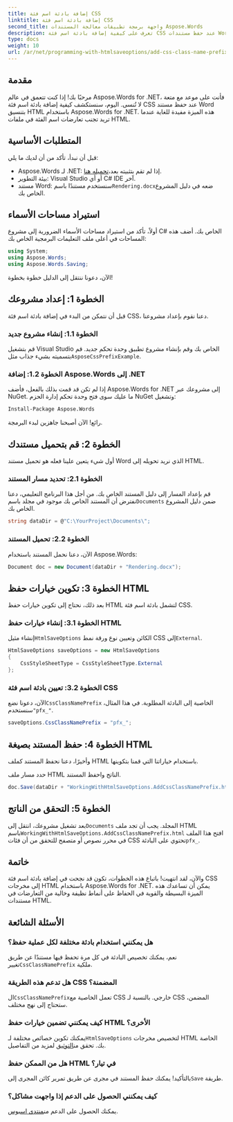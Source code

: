 ```yaml
---
title: إضافة بادئة اسم فئة CSS
linktitle: إضافة بادئة اسم فئة CSS
second_title: واجهة برمجة تطبيقات معالجة المستندات Aspose.Words
description: تعرف على كيفية إضافة بادئة اسم فئة CSS عند حفظ مستندات Word بتنسيق HTML باستخدام Aspose.Words for .NET. دليل خطوة بخطوة، ومقاطع من التعليمات البرمجية، والأسئلة الشائعة المضمنة.
type: docs
weight: 10
url: /ar/net/programming-with-htmlsaveoptions/add-css-class-name-prefix/
---
```

## مقدمة

مرحبًا بك! إذا كنت تتعمق في عالم Aspose.Words for .NET، فأنت على موعد مع متعة لا تُنسى. اليوم، سنستكشف كيفية إضافة بادئة اسم فئة CSS عند حفظ مستند Word بتنسيق HTML باستخدام Aspose.Words for .NET. هذه الميزة مفيدة للغاية عندما تريد تجنب تعارضات اسم الفئة في ملفات HTML.

## المتطلبات الأساسية

قبل أن نبدأ، تأكد من أن لديك ما يلي:

-  Aspose.Words لـ .NET: إذا لم تقم بتثبيته بعد،[تحميله هنا](https://releases.aspose.com/words/net/).
- بيئة التطوير: Visual Studio أو أي C# IDE آخر.
-  مستند Word: سنستخدم مستندًا باسم`Rendering.docx`ضعه في دليل المشروع الخاص بك.

## استيراد مساحات الأسماء

أولاً، تأكد من استيراد مساحات الأسماء الضرورية إلى مشروع C# الخاص بك. أضف هذه المساحات في أعلى ملف التعليمات البرمجية الخاص بك:

```csharp
using System;
using Aspose.Words;
using Aspose.Words.Saving;
```

الآن، دعونا ننتقل إلى الدليل خطوة بخطوة!

## الخطوة 1: إعداد مشروعك

قبل أن نتمكن من البدء في إضافة بادئة اسم فئة CSS، دعنا نقوم بإعداد مشروعنا.

### الخطوة 1.1: إنشاء مشروع جديد

 قم بتشغيل Visual Studio الخاص بك وقم بإنشاء مشروع تطبيق وحدة تحكم جديد. قم بتسميته بشيء جذاب مثل`AsposeCssPrefixExample`.

### الخطوة 1.2: إضافة Aspose.Words إلى .NET

إذا لم تكن قد قمت بذلك بالفعل، فأضف Aspose.Words for .NET إلى مشروعك عبر NuGet. ما عليك سوى فتح وحدة تحكم إدارة الحزم NuGet وتشغيل:

```bash
Install-Package Aspose.Words
```

رائع! الآن أصبحنا جاهزين لبدء البرمجة.

## الخطوة 2: قم بتحميل مستندك

أول شيء يتعين علينا فعله هو تحميل مستند Word الذي نريد تحويله إلى HTML.

### الخطوة 2.1: تحديد مسار المستند

 قم بإعداد المسار إلى دليل المستند الخاص بك. من أجل هذا البرنامج التعليمي، دعنا نفترض أن المستند الخاص بك موجود في مجلد باسم`Documents` ضمن دليل المشروع الخاص بك.

```csharp
string dataDir = @"C:\YourProject\Documents\";
```

### الخطوة 2.2: تحميل المستند

الآن، دعنا نحمل المستند باستخدام Aspose.Words:

```csharp
Document doc = new Document(dataDir + "Rendering.docx");
```

## الخطوة 3: تكوين خيارات حفظ HTML

بعد ذلك، نحتاج إلى تكوين خيارات حفظ HTML لتشمل بادئة اسم فئة CSS.

### الخطوة 3.1: إنشاء خيارات حفظ HTML

 إنشاء مثيل`HtmlSaveOptions` الكائن وتعيين نوع ورقة نمط CSS إلى`External`.

```csharp
HtmlSaveOptions saveOptions = new HtmlSaveOptions
{
    CssStyleSheetType = CssStyleSheetType.External
};
```

### الخطوة 3.2: تعيين بادئة اسم فئة CSS

 الآن، دعونا نضع`CssClassNamePrefix` الخاصية إلى البادئة المطلوبة. في هذا المثال، سنستخدم`"pfx_"`.

```csharp
saveOptions.CssClassNamePrefix = "pfx_";
```

## الخطوة 4: حفظ المستند بصيغة HTML

وأخيرًا، دعنا نحفظ المستند كملف HTML باستخدام خياراتنا التي قمنا بتكوينها.


حدد مسار ملف HTML الناتج واحفظ المستند.

```csharp
doc.Save(dataDir + "WorkingWithHtmlSaveOptions.AddCssClassNamePrefix.html", saveOptions);
```

## الخطوة 5: التحقق من الناتج

 بعد تشغيل مشروعك، انتقل إلى`Documents` المجلد. يجب أن تجد ملف HTML باسم`WorkingWithHtmlSaveOptions.AddCssClassNamePrefix.html` افتح هذا الملف في محرر نصوص أو متصفح للتحقق من أن فئات CSS تحتوي على البادئة`pfx_`.

## خاتمة

والآن، لقد انتهيت! باتباع هذه الخطوات، تكون قد نجحت في إضافة بادئة اسم فئة CSS إلى مخرجات HTML باستخدام Aspose.Words for .NET. يمكن أن تساعدك هذه الميزة البسيطة والقوية في الحفاظ على أنماط نظيفة وخالية من التعارضات في مستندات HTML.

## الأسئلة الشائعة

### هل يمكنني استخدام بادئة مختلفة لكل عملية حفظ؟
 نعم، يمكنك تخصيص البادئة في كل مرة تحفظ فيها مستندًا عن طريق تغيير`CssClassNamePrefix` ملكية.

### هل تدعم هذه الطريقة CSS المضمنة؟
ال`CssClassNamePrefix`تعمل الخاصية مع CSS خارجي. بالنسبة لـ CSS المضمن، ستحتاج إلى نهج مختلف.

### كيف يمكنني تضمين خيارات حفظ HTML الأخرى؟
 يمكنك تكوين خصائص مختلفة لـ`HtmlSaveOptions` لتخصيص مخرجات HTML الخاصة بك. تحقق من[التوثيق](https://reference.aspose.com/words/net/) لمزيد من التفاصيل.

### هل من الممكن حفظ HTML في تيار؟
 بالتأكيد! يمكنك حفظ المستند في مجرى عن طريق تمرير كائن المجرى إلى`Save` طريقة.

### كيف يمكنني الحصول على الدعم إذا واجهت مشاكل؟
 يمكنك الحصول على الدعم من[منتدى اسبوس](https://forum.aspose.com/c/words/8).